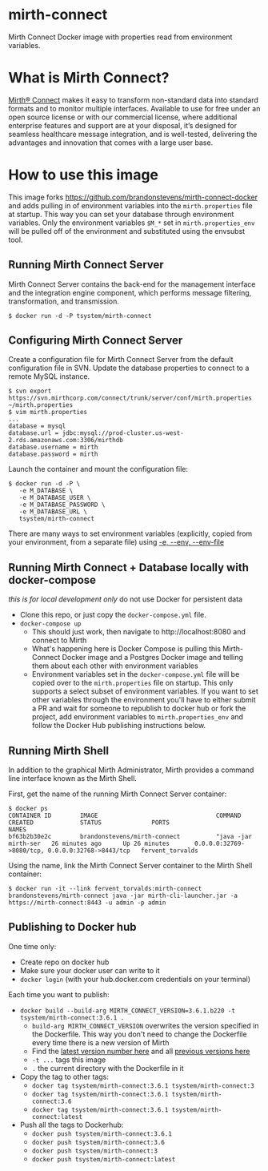 mirth-connect
=============

Mirth Connect Docker image with properties read from environment variables.

# What is Mirth Connect?

[Mirth® Connect](https://www.mirth.com/Products-and-Services/Mirth-Connect) makes it easy to transform non-standard data into standard formats and to monitor multiple interfaces. Available to use for free under an open source license or with our commercial license, where additional enterprise features and support are at your disposal, it’s designed for seamless healthcare message integration, and is well-tested, delivering the advantages and innovation that comes with a large user base.


# How to use this image

This image forks https://github.com/brandonstevens/mirth-connect-docker and adds pulling in of environment variables into the `mirth.properties` file at startup.  This way you can set your database through environment variables.  Only the environment variables `$M_*` set in `mirth.properties_env` will be pulled off of the environment and substituted using the envsubst tool.

## Running Mirth Connect Server

Mirth Connect Server contains the back-end for the management interface and the integration engine component, which performs message filtering, transformation, and transmission.

    $ docker run -d -P tsystem/mirth-connect

## Configuring Mirth Connect Server

Create a configuration file for Mirth Connect Server from the default configuration file in SVN. Update the database properties to connect to a remote MySQL instance.

    $ svn export https://svn.mirthcorp.com/connect/trunk/server/conf/mirth.properties ~/mirth.properties
    $ vim mirth.properties
    ...
    database = mysql
    database.url = jdbc:mysql://prod-cluster.us-west-2.rds.amazonaws.com:3306/mirthdb
    database.username = mirth
    database.password = mirth

Launch the container and mount the configuration file:

    $ docker run -d -P \
       -e M_DATABASE \
       -e M_DATABASE_USER \
       -e M_DATABASE_PASSWORD \
       -e M_DATABASE_URL \
       tsystem/mirth-connect

There are many ways to set environment variables (explicitly, copied from your environment, from a separate file) using [-e, --env, --env-file](https://docs.docker.com/engine/reference/commandline/run/#set-environment-variables--e-env-env-file)

## Running Mirth Connect + Database locally with docker-compose
_this is for local development only_ do not use Docker for persistent data

- Clone this repo, or just copy the `docker-compose.yml` file.
- `docker-compose up`
  - This should just work, then navigate to http://localhost:8080 and connect to Mirth
  - What's happening here is Docker Compose is pulling this Mirth-Connect Docker image and a Postgres Docker image and telling them about each other with environment variables
  - Environment variables set in the `docker-compose.yml` file will be copied over to the `mirth.properties` file on startup.  This only supports a select subset of environment variables.  If you want to set other variables through the environment you'll have to either submit a PR and wait for someone to republish to docker hub or fork the project, add environment variables to `mirth.properties_env` and follow the Docker Hub publishing instructions below.

## Running Mirth Shell

In addition to the graphical Mirth Administrator, Mirth provides a command line interface known as the Mirth Shell.

First, get the name of the running Mirth Connect Server container:

    $ docker ps
    CONTAINER ID        IMAGE                                 COMMAND                CREATED             STATUS              PORTS                                              NAMES
    bf63b2b30e2c        brandonstevens/mirth-connect          "java -jar mirth-ser   26 minutes ago      Up 26 minutes       0.0.0.0:32769->8080/tcp, 0.0.0.0:32768->8443/tcp   fervent_torvalds

Using the name, link the Mirth Connect Server container to the Mirth Shell container:

    $ docker run -it --link fervent_torvalds:mirth-connect brandonstevens/mirth-connect java -jar mirth-cli-launcher.jar -a https://mirth-connect:8443 -u admin -p admin

## Publishing to Docker hub
One time only:
 - Create repo on docker hub
 - Make sure your docker user can write to it
 - `docker login` (with your hub.docker.com credentials on your terminal)

Each time you want to publish:
 - `docker build --build-arg MIRTH_CONNECT_VERSION=3.6.1.b220 -t tsystem/mirth-connect:3.6.1 .`
   - `build-arg MIRTH_CONNECT_VERSION` overwrites the version specified in the Dockerfile.  This way you don't need to change the Dockerfile every time there is a new version of Mirth
   - Find the [latest version number here](https://www.nextgen.com/products-and-services/NextGen-Connect-Integration-Engine-Downloads) and all [previous versions here](http://downloads.mirthcorp.com/archive/connect/)
   - `-t ...` tags this image
   - `.` the current directory with the Dockerfile in it
 - Copy the tag to other tags:
   - `docker tag tsystem/mirth-connect:3.6.1 tsystem/mirth-connect:3`
   - `docker tag tsystem/mirth-connect:3.6.1 tsystem/mirth-connect:3.6`
   - `docker tag tsystem/mirth-connect:3.6.1 tsystem/mirth-connect:latest`
 - Push all the tags to Dockerhub:
   - `docker push tsystem/mirth-connect:3.6.1`
   - `docker push tsystem/mirth-connect:3.6`
   - `docker push tsystem/mirth-connect:3`
   - `docker push tsystem/mirth-connect:latest`
